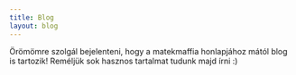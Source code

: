 ```yaml
---
title: Blog
layout: blog
---
```


Örömömre szolgál bejelenteni, hogy a matekmaffia honlapjához mától blog is tartozik! Reméljük sok hasznos tartalmat tudunk majd írni :)
